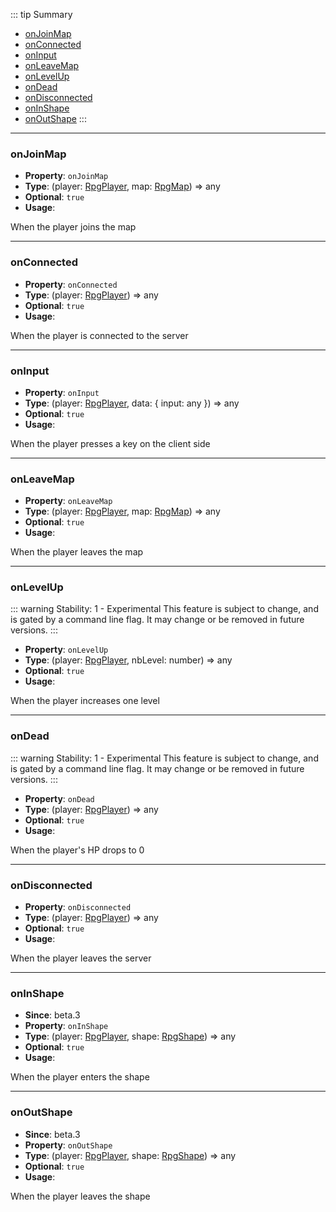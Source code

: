 ::: tip Summary
- [onJoinMap](#onjoinmap)
- [onConnected](#onconnected)
- [onInput](#oninput)
- [onLeaveMap](#onleavemap)
- [onLevelUp](#onlevelup)
- [onDead](#ondead)
- [onDisconnected](#ondisconnected)
- [onInShape](#oninshape)
- [onOutShape](#onoutshape)
:::
---
### onJoinMap
- **Property**: `onJoinMap`
- **Type**:  (player: [RpgPlayer](/classes/player), map: [RpgMap](/classes/map)) =&gt; any 
- **Optional**: `true` 
- **Usage**:


 When the player joins the map


---
### onConnected
- **Property**: `onConnected`
- **Type**:  (player: [RpgPlayer](/classes/player)) =&gt; any 
- **Optional**: `true` 
- **Usage**:


 When the player is connected to the server


---
### onInput
- **Property**: `onInput`
- **Type**:  (player: [RpgPlayer](/classes/player), data: { input: any }) =&gt; any 
- **Optional**: `true` 
- **Usage**:


 When the player presses a key on the client side


---
### onLeaveMap
- **Property**: `onLeaveMap`
- **Type**:  (player: [RpgPlayer](/classes/player), map: [RpgMap](/classes/map)) =&gt; any 
- **Optional**: `true` 
- **Usage**:


 When the player leaves the map


---
### onLevelUp
::: warning
Stability: 1 - Experimental
This feature is subject to change, and is gated by a command line flag.
It may change or be removed in future versions.
:::
    
- **Property**: `onLevelUp`
- **Type**:  (player: [RpgPlayer](/classes/player), nbLevel: number) =&gt; any 
- **Optional**: `true` 
- **Usage**:


 When the player increases one level


---
### onDead
::: warning
Stability: 1 - Experimental
This feature is subject to change, and is gated by a command line flag.
It may change or be removed in future versions.
:::
    
- **Property**: `onDead`
- **Type**:  (player: [RpgPlayer](/classes/player)) =&gt; any 
- **Optional**: `true` 
- **Usage**:


 When the player's HP drops to 0


---
### onDisconnected
- **Property**: `onDisconnected`
- **Type**:  (player: [RpgPlayer](/classes/player)) =&gt; any 
- **Optional**: `true` 
- **Usage**:


 When the player leaves the server


---
### onInShape
- **Since**: beta.3
- **Property**: `onInShape`
- **Type**:  (player: [RpgPlayer](/classes/player), shape: [RpgShape](/classes/shape)) =&gt; any 
- **Optional**: `true` 
- **Usage**:


 When the player enters the shape


---
### onOutShape
- **Since**: beta.3
- **Property**: `onOutShape`
- **Type**:  (player: [RpgPlayer](/classes/player), shape: [RpgShape](/classes/shape)) =&gt; any 
- **Optional**: `true` 
- **Usage**:


 When the player leaves the shape

